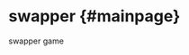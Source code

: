 swapper                                                            {#mainpage}
=======

swapper game
